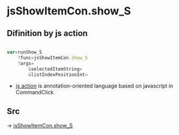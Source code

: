 # jsShowItemCon.show_S

## Difinition by js action

```js.js

var=runShow_S
	?func=jsShowItemCon.show_S
	?args=
		&selectedItemString=
		&listIndexPositionInt=
```

- [js action]() is annotation-oriented language based on javascript in CommandClick

## Src

-> [jsShowItemCon.show_S](https://github.com/puutaro/CommandClick/blob/master/app/src/main/java/com/puutaro/commandclick/fragment_lib/terminal_fragment/js_interface/list_index/JsShowItemCon.kt#L26)


